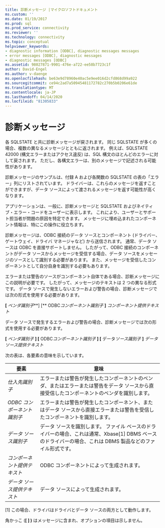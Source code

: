 ```yaml
---
title: 診断メッセージ |マイクロソフトドキュメント
ms.custom: ''
ms.date: 01/19/2017
ms.prod: sql
ms.prod_service: connectivity
ms.reviewer: ''
ms.technology: connectivity
ms.topic: conceptual
helpviewer_keywords:
- diagnostic information [ODBC], diagnostic messages messages
- error messages [ODBC], diagnostic messages
- diagnostic messages [ODBC]
ms.assetid: 98027871-9901-476e-a722-ee58b7723c1f
author: David-Engel
ms.author: v-daenge
ms.openlocfilehash: be63e9d78960e40ac5e9ee016d2cfd868d99a922
ms.sourcegitcommit: ce94c2ad7a50945481172782c270b5b0206e61de
ms.translationtype: MT
ms.contentlocale: ja-JP
ms.lasthandoff: 04/14/2020
ms.locfileid: "81305833"
---
```

# <a name="diagnostic-messages"></a>診断メッセージ
各 SQLSTATE と共に診断メッセージが戻されます。 同じ SQLSTATE が多くの場合、複数の異なるメッセージとともに返されます。 例えば、SQLSTATE 42000 (構文エラーまたはアクセス違反) は、SQL 構文のほとんどのエラーに対して戻されます。 ただし、各構文エラーは、別のメッセージで記述される可能性があります。  
  
 診断メッセージのサンプルは、付録 A および各関数の SQLSTATE の表の「エラー」列にリストされています。 ドライバーは、これらのメッセージを返すことができますが、データ ソースによって渡されるメッセージを返す可能性が高くなります。  
  
 アプリケーションは、一般に、診断メッセージと SQLSTATE およびネイティブ・エラー・コードをユーザーに表示します。 これにより、ユーザーとサポート担当者が問題の原因を特定できます。 メッセージに埋め込まれたコンポーネント情報は、特にこの操作に役立ちます。  
  
 診断メッセージは、ODBC 接続のデータ ソースとコンポーネント (ドライバー、ゲートウェイ、ドライバ マネージャなど) から送信されます。 通常、データ ソースは ODBC を直接サポートしません。 したがって、ODBC 接続のコンポーネントがデータ ソースからメッセージを受信する場合、データ ソースをメッセージのソースとして識別する必要があります。 また、メッセージを受信したコンポーネントとして自分自身を識別する必要もあります。  
  
 エラーまたは警告のソースがコンポーネント自体である場合、診断メッセージにこの説明が必要です。 したがって、メッセージのテキストは 2 つの異なる形式です。 データ ソースで発生しないエラーおよび警告の場合、診断メッセージでは次の形式を使用する必要があります。  
  
 **[** *ベンダ識別子***] [** ODBC*コンポーネント識別子* **]** *コンポーネント提供テキスト*  
  
 データ ソースで発生するエラーおよび警告の場合、診断メッセージでは次の形式を使用する必要があります。  
  
 **[** *ベンダ識別子* **] [** ODBC*コンポーネント識別子* **] [** データ*ソース識別子* **]** *データ ソース提供テキスト*  
  
 次の表は、各要素の意味を示しています。  
  
|要素|意味|  
|-------------|-------------|  
|*仕入先識別子*|エラーまたは警告が発生したコンポーネントのベンダ、またはエラーまたは警告をデータ ソースから直接受信したコンポーネントのベンダを識別します。|  
|*ODBC コンポーネント識別子*|エラーまたは警告が発生したコンポーネント、またはデータ ソースから直接エラーまたは警告を受信したコンポーネントを識別します。|  
|*データ ソース識別子*|データ ソースを識別します。 ファイル ベースのドライバーの場合、これは通常、Xbase[1] DBMS ベースのドライバーの場合、これは DBMS 製品などのファイル形式です。|  
|*コンポーネント提供テキスト*|ODBC コンポーネントによって生成されます。|  
|*データ ソース提供テキスト*|データ ソースによって生成されます。|  
  
 [1] この場合、ドライバはドライバとデータ ソースの両方として動作します。  
  
 角かっこ (**[ ] )** はメッセージに含まれ、オプションの項目は示しません。
